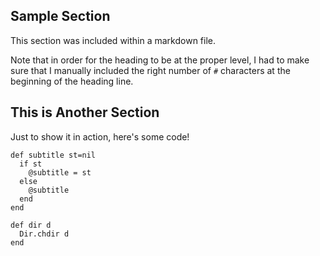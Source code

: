## Sample Section

This section was included within a markdown file.

Note that in order for the heading to be at the proper level, I had to
make sure that I manually included the right number of `#` characters at
the beginning of the heading line.


## This is Another Section

Just to show it in action, here's some code!

    def subtitle st=nil
      if st
        @subtitle = st
      else
        @subtitle
      end
    end

    def dir d
      Dir.chdir d
    end

